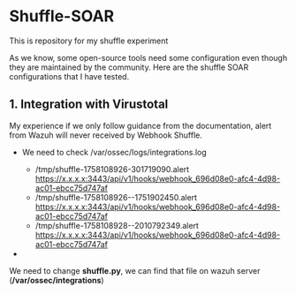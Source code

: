 # Shuffle-SOAR

This is repository for my shuffle experiment

As we know, some open-source tools need some configuration even though they are maintained by the community.
Here are the shuffle SOAR configurations that I have tested.


## 1. Integration with Virustotal
My experience if we only follow guidance from the documentation, alert from Wazuh will never received by Webhook Shuffle.
- We need to check /var/ossec/logs/integrations.log
  - /tmp/shuffle-1758108926-301719090.alert  https://x.x.x.x:3443/api/v1/hooks/webhook_696d08e0-afc4-4d98-ac01-ebcc75d747af
  - /tmp/shuffle-1758108926--1751902450.alert  https://x.x.x.x:3443/api/v1/hooks/webhook_696d08e0-afc4-4d98-ac01-ebcc75d747af
  - /tmp/shuffle-1758108928--2010792349.alert  https://x.x.x.x:3443/api/v1/hooks/webhook_696d08e0-afc4-4d98-ac01-ebcc75d747af  

- 
We need to change **shuffle.py**, we can find that file on wazuh server (**/var/ossec/integrations**)

